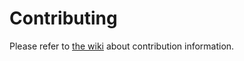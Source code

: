 # Contributing

Please refer to [the wiki](https://github.com/SneakySurgeons/Pokecalc/wiki/Contributing) about contribution information.
